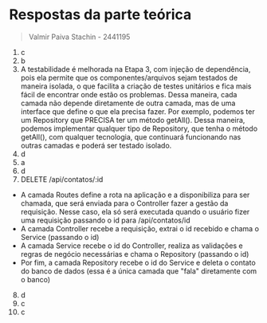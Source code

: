 # Respostas da parte teórica

> Valmir Paiva Stachin - 2441195

1. c
2. b
3. A testabilidade é melhorada na Etapa 3, com injeção de dependência, pois ela permite que os componentes/arquivos sejam testados de maneira isolada, o que facilita a criação de testes unitários e fica mais fácil de encontrar onde estão os problemas. Dessa maneira, cada camada não depende diretamente de outra camada, mas de uma interface que define o que ela precisa fazer. Por exemplo, podemos ter um Repository que PRECISA ter um método getAll(). Dessa maneira, podemos implementar qualquer tipo de Repository, que tenha o método getAll(), com qualquer tecnologia, que continuará funcionando nas outras camadas e poderá ser testado isolado.
4. d
5. a
6. d
7. DELETE /api/contatos/:id

- A camada Routes define a rota na aplicação e a disponibiliza para ser chamada, que será enviada para o Controller fazer a gestão da requisição. Nesse caso, ela só será executada quando o usuário fizer uma requisição passando o id para /api/contatos/id
- A camada Controller recebe a requisição, extrai o id recebido e chama o Service (passando o id)
- A camada Service recebe o id do Controller, realiza as validações e regras de negócio necessárias e chama o Repository (passando o id)
- Por fim, a camada Repository recebe o id do Service e deleta o contato do banco de dados (essa é a única camada que "fala" diretamente com o banco)

8. d
9. c
10. c
